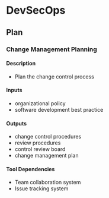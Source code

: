 # DevSecOps

## Plan

### Change Management Planning

#### Description
 - Plan the change control process

#### Inputs
 - organizational policy
 - software development best practice

#### Outputs
 - change control procedures
 - review procedures
 - control review board
 - change management plan

#### Tool Dependencies
 - Team collaboration system
 - Issue tracking system
